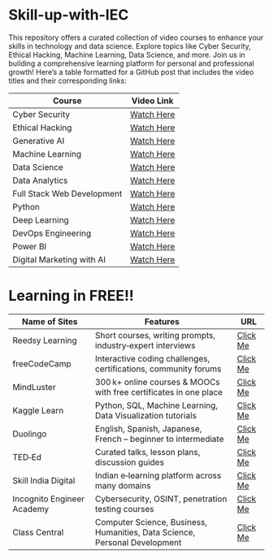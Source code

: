 # Skill-up-with-IEC
This repository offers a curated collection of video courses to enhance your skills in technology and data science. Explore topics like Cyber Security, Ethical Hacking, Machine Learning, Data Science, and more. Join us in building a comprehensive learning platform for personal and professional growth!
Here’s a table formatted for a GitHub post that includes the video titles and their corresponding links:

| **Course**                          | **Video Link**                                                                                     |
|-------------------------------------|---------------------------------------------------------------------------------------------------|
| Cyber Security                      | [Watch Here](https://youtu.be/v3iUx2SNspY?si=_XGSzGe9-IamKeht)                                 |
| Ethical Hacking                     | [Watch Here](https://youtu.be/Rgvzt0D8bR4?si=4s1nykWGYD94O2ju)                                 |
| Generative AI                      | [Watch Here](https://youtu.be/mEsleV16qdo?si=54kDV1totKRvClqK)                                 |
| Machine Learning                    | [Watch Here](https://youtu.be/LvC68w9JS4Y?si=o7566Zra5x47P89b)                                 |
| Data Science                        | [Watch Here](https://youtu.be/gDZ6czwuQ18?si=9-0OszQgegTlo8Tf)                                 |
| Data Analytics                      | [Watch Here](https://youtu.be/VaSjiJMrq24?si=-NMgqpQQlD6xEKdp)                                 |
| Full Stack Web Development          | [Watch Here](https://youtu.be/HVjjoMvutj4?si=O4zgybDL9seh2wN7)                                 |
| Python                              | [Watch Here](https://youtu.be/UrsmFxEIp5k?si=BC_3p52jqrfDTNvd)                                 |
| Deep Learning                       | [Watch Here](https://youtu.be/G1P2IaBcXx8?si=d6X1zaj_bU6DwWZf)                                 |
| DevOps Engineering                  | [Watch Here](https://www.youtube.com/live/9J44HhOVArc?si=YrIglU3LZTUlKArk)                     |
| Power BI                            | [Watch Here](https://youtu.be/bQ-HTp-tx40?si=WIJt-tb_j2G4zcuF)                                 |
| Digital Marketing with AI           | [Watch Here](https://youtu.be/kunkYTKFNtI?si=qtiTbA8qmbM4DPYL)                                 |

# Learning in FREE!!
| Name of Sites               | Features                                                            | URL                                                                 |
|-----------------------------|---------------------------------------------------------------------|---------------------------------------------------------------------|
| Reedsy Learning             | Short courses, writing prompts, industry‑expert interviews          | [Click Me](https://reedsy.com/learning/courses)                     |
| freeCodeCamp                | Interactive coding challenges, certifications, community forums     | [Click Me](https://www.freecodecamp.org/)                           |
| MindLuster                  | 300 k+ online courses & MOOCs with free certificates in one place   | [Click Me](https://www.mindluster.com/)                             |
| Kaggle Learn                | Python, SQL, Machine Learning, Data Visualization tutorials         | [Click Me](https://www.kaggle.com/learn)                            |
| Duolingo                    | English, Spanish, Japanese, French – beginner to intermediate       | [Click Me](https://www.duolingo.com/)                               |
| TED‑Ed                      | Curated talks, lesson plans, discussion guides                      | [Click Me](https://ed.ted.com/)                                     |
| Skill India Digital         | Indian e‑learning platform across many domains                      | [Click Me](https://www.skillindiadigital.gov.in/home)               |
| Incognito Engineer Academy  | Cybersecurity, OSINT, penetration testing courses                  | [Click Me](https://github.com/IncognitoEngineer369)                |
| Class Central               | Computer Science, Business, Humanities, Data Science, Personal Development | [Click Me](https://www.classcentral.com/report/)            |

